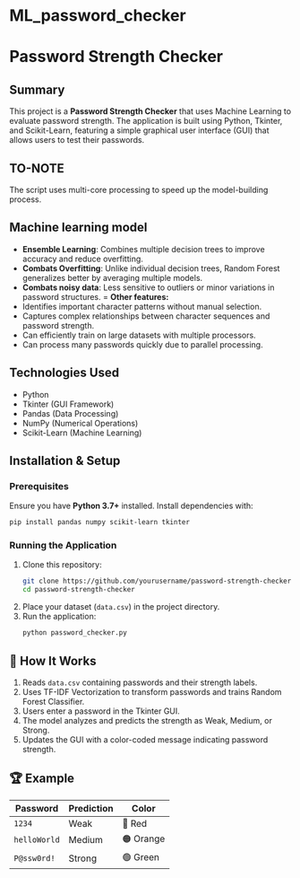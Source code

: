 # ML_password_checker

# Password Strength Checker

## Summary
This project is a **Password Strength Checker** that uses Machine Learning to evaluate password strength. The application is built using Python, Tkinter, and Scikit-Learn, featuring a simple graphical user interface (GUI) that allows users to test their passwords.

## TO-NOTE

The script uses multi-core processing to speed up the model-building process.

## Machine learning model
- **Ensemble Learning**: Combines multiple decision trees to improve accuracy and reduce overfitting.
- **Combats Overfitting**: Unlike individual decision trees, Random Forest generalizes better by averaging multiple models.
- **Combats noisy data**: Less sensitive to outliers or minor variations in password structures.
= **Other features:**
- Identifies important character patterns without manual selection.
- Captures complex relationships between character sequences and password strength.
- Can efficiently train on large datasets with multiple processors.
- Can process many passwords quickly due to parallel processing.


## Technologies Used
- Python 
- Tkinter (GUI Framework)
- Pandas (Data Processing)
- NumPy (Numerical Operations)
- Scikit-Learn (Machine Learning)

## Installation & Setup
### Prerequisites
Ensure you have **Python 3.7+** installed. Install dependencies with:
```bash
pip install pandas numpy scikit-learn tkinter
```

### Running the Application
1. Clone this repository:
   ```bash
   git clone https://github.com/yourusername/password-strength-checker.git
   cd password-strength-checker
   ```
2. Place your dataset (`data.csv`) in the project directory.
3. Run the application:
   ```bash
   python password_checker.py
   ```

## 📌 How It Works
1. Reads `data.csv` containing passwords and their strength labels.
2. Uses TF-IDF Vectorization to transform passwords and trains Random Forest Classifier.
3. Users enter a password in the Tkinter GUI.
4. The model analyzes and predicts the strength as Weak, Medium, or Strong.
5. Updates the GUI with a color-coded message indicating password strength.

## 🏆 Example
| Password        | Prediction  | Color  |
|---------------|------------|--------|
| `1234`       | Weak       | 🔴 Red |
| `helloWorld` | Medium     | 🟠 Orange |
| `P@ssw0rd!`  | Strong     | 🟢 Green |

